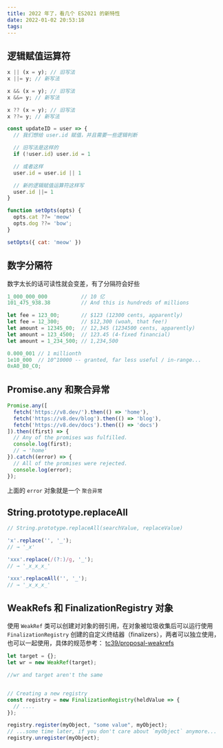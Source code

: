 ```yaml
---
title: 2022 年了，看几个 ES2021 的新特性
date: 2022-01-02 20:53:18
tags:
---
```


## 逻辑赋值运算符

```javascript
x || (x = y); // 旧写法
x ||= y; // 新写法

x && (x = y); // 旧写法
x &&= y; // 新写法

x ?? (x = y); // 旧写法
x ??= y; // 新写法
```

```javascript
const updateID = user => {
  // 我们想给 user.id 赋值，并且需要一些逻辑判断

  // 旧写法是这样的
  if (!user.id) user.id = 1

  // 或者这样
  user.id = user.id || 1

  // 新的逻辑赋值运算符这样写
  user.id ||= 1
}
```

```javascript
function setOpts(opts) {
  opts.cat ??= 'meow'
  opts.dog ??= 'bow';
}

setOpts({ cat: 'meow' })
```

## 数字分隔符
数字太长的话可读性就会变差，有了分隔符会好些

```javascript
1_000_000_000           // 10 亿
101_475_938.38          // And this is hundreds of millions

let fee = 123_00;       // $123 (12300 cents, apparently)
let fee = 12_300;       // $12,300 (woah, that fee!)
let amount = 12345_00;  // 12,345 (1234500 cents, apparently)
let amount = 123_4500;  // 123.45 (4-fixed financial)
let amount = 1_234_500; // 1,234,500
```

```javascript
0.000_001 // 1 millionth
1e10_000  // 10^10000 -- granted, far less useful / in-range...
0xA0_B0_C0;
```

## Promise.any 和聚合异常

```javascript
Promise.any([
  fetch('https://v8.dev/').then(() => 'home'),
  fetch('https://v8.dev/blog').then(() => 'blog'),
  fetch('https://v8.dev/docs').then(() => 'docs')
]).then((first) => {
  // Any of the promises was fulfilled.
  console.log(first);
  // → 'home'
}).catch((error) => {
  // All of the promises were rejected.
  console.log(error);
});
```

上面的 `error` 对象就是一个 `聚合异常`

## String.prototype.replaceAll

```javascript
// String.prototype.replaceAll(searchValue, replaceValue)

'x'.replace('', '_');
// → '_x'

'xxx'.replace(/(?:)/g, '_');
// → '_x_x_x_'

'xxx'.replaceAll('', '_');
// → '_x_x_x_'
```

## WeakRefs 和 FinalizationRegistry 对象
使用 `Wea​​kRef` 类可以创建对对象的弱引用，在对象被垃圾收集后可以运行使用 `FinalizationRegistry` 创建的自定义终结器（finalizers），两者可以独立使用，也可以一起使用，具体的规范参考： [tc39/proposal-weakrefs](https://github.com/tc39/proposal-weakrefs)

```javascript
let target = {};
let wr = new WeakRef(target);

//wr and target aren't the same


// Creating a new registry
const registry = new FinalizationRegistry(heldValue => {
  // ....
});

registry.register(myObject, "some value", myObject);
// ...some time later, if you don't care about `myObject` anymore...
registry.unregister(myObject);
```

